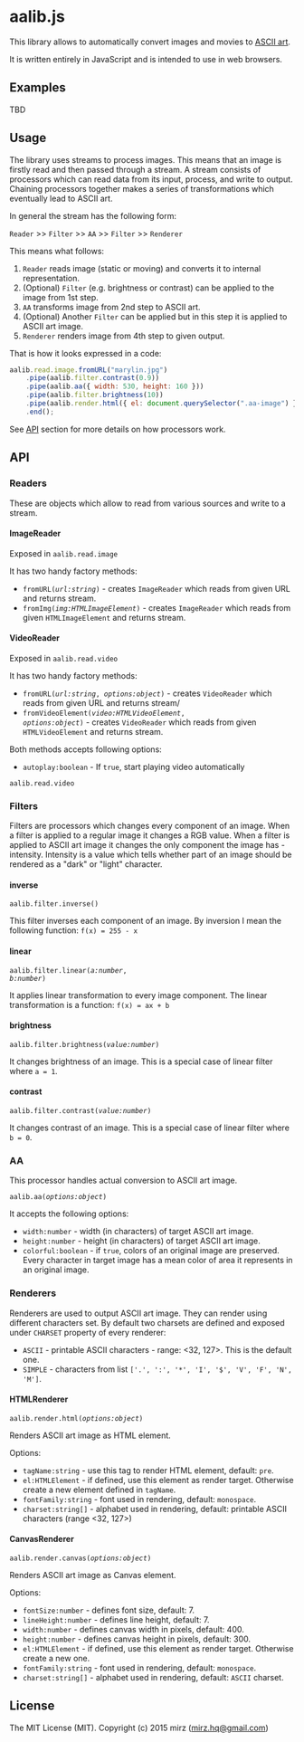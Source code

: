 # aalib.js

This library allows to automatically convert images and movies to [ASCII art](https://en.wikipedia.org/wiki/ASCII_art).

It is written entirely in JavaScript and is intended to use in web browsers.

## Examples

TBD

## Usage

The library uses streams to process images. This means that an image is firstly read and then passed through a stream.
A stream consists of processors which can read data from its input, process, and write to output. Chaining processors 
together makes a series of transformations which eventually lead to ASCII art. 

In general the stream has the following form:

`Reader` >> `Filter` >> `AA` >> `Filter` >> `Renderer`

This means what follows:

1. `Reader` reads image (static or moving) and converts it to internal representation.
2. (Optional) `Filter` (e.g. brightness or contrast) can be applied to the image from 1st step.
3. `AA` transforms image from 2nd step to ASCII art.
4. (Optional) Another `Filter` can be applied but in this step it is applied to ASCII art image.
5. `Renderer` renders image from 4th step to given output.

That is how it looks expressed in a code:

```javascript
aalib.read.image.fromURL("marylin.jpg")
    .pipe(aalib.filter.contrast(0.9))
    .pipe(aalib.aa({ width: 530, height: 160 }))
    .pipe(aalib.filter.brightness(10))
    .pipe(aalib.render.html({ el: document.querySelector(".aa-image") }))
    .end();
```

See [API](#api) section for more details on how processors work. 

## API

### Readers

These are objects which allow to read from various sources and write to a stream.  

#### ImageReader
 
Exposed in `aalib.read.image`
 
It has two handy factory methods:

* <code>fromURL(<i>url:string</i>)</code> - creates `ImageReader` which reads from given URL and returns stream.
* <code>fromImg(<i>img:HTMLImageElement</i>)</code> - creates `ImageReader` which reads from given `HTMLImageElement` 
and returns stream.

#### VideoReader

Exposed in `aalib.read.video`
 
It has two handy factory methods:

* <code>fromURL(<i>url:string</i>, <i>options:object</i>)</code> - creates `VideoReader` which reads from given URL 
and returns stream/
* <code>fromVideoElement(<i>video:HTMLVideoElement</i>, <i>options:object</i>)</code> - creates `VideoReader` which 
reads from given `HTMLVideoElement` and returns stream.

Both methods accepts following options:

* `autoplay:boolean` - If `true`, start playing video automatically

`aalib.read.video`

### Filters

Filters are processors which changes every component of an image. When a filter is applied to a regular image it 
changes a RGB value. When a filter is applied to ASCII art image it changes the only component the image
has - intensity. Intensity is a value which tells whether part of an image should be rendered as a "dark" or "light" 
character.

#### inverse

<code>aalib.filter.inverse()</code>

This filter inverses each component of an image. By inversion I mean the following function: `f(x) = 255 - x` 

#### linear

<code>aalib.filter.linear(<i>a:number</i>, <i>b:number</i>)</code>

It applies linear transformation to every image component. The linear transformation is a function: `f(x) = ax + b`

#### brightness

<code>aalib.filter.brightness(<i>value:number</i>)</code>

It changes brightness of an image. This is a special case of linear filter where `a = 1`.

#### contrast

<code>aalib.filter.contrast(<i>value:number</i>)</code>

It changes contrast of an image. This is a special case of linear filter where `b = 0`.

### AA

This processor handles actual conversion to ASCII art image.

<code>aalib.aa(<i>options:object</i>)</code>

It accepts the following options:

* `width:number` - width (in characters) of target ASCII art image.
* `height:number` - height (in characters) of target ASCII art image.
* `colorful:boolean` - if `true`, colors of an original image are preserved. Every character in target image has a
mean color of area it represents in an original image.

### Renderers

Renderers are used to output ASCII art image. They can render using different characters set. 
By default two charsets are defined and exposed under `CHARSET` property of every renderer:

* `ASCII` - printable ASCII characters - range: <32, 127>. This is the default one.
* `SIMPLE` - characters from list `['.', ':', '*', 'I', '$', 'V', 'F', 'N', 'M']`.

#### HTMLRenderer

<code>aalib.render.html(<i>options:object</i>)</code>

Renders ASCII art image as HTML element.

Options:

* `tagName:string` - use this tag to render HTML element, default: `pre`.
* `el:HTMLElement` - if defined, use this element as render target. Otherwise create a new element defined in `tagName`.
* `fontFamily:string` - font used in rendering, default: `monospace`.
* `charset:string[]` - alphabet used in rendering, default: printable ASCII characters (range <32, 127>)

#### CanvasRenderer

<code>aalib.render.canvas(<i>options:object</i>)</code>

Renders ASCII art image as Canvas element.

Options:

* `fontSize:number` - defines font size, default: 7.
* `lineHeight:number` - defines line height, default: 7.
* `width:number` - defines canvas width in pixels, default: 400.
* `height:number` - defines canvas height in pixels, default: 300.
* `el:HTMLElement` - if defined, use this element as render target. Otherwise create a new one.
* `fontFamily:string` - font used in rendering, default: `monospace`.
* `charset:string[]` - alphabet used in rendering, default: `ASCII` charset.

## License
The MIT License (MIT). Copyright (c) 2015 mirz (mirz.hq@gmail.com)